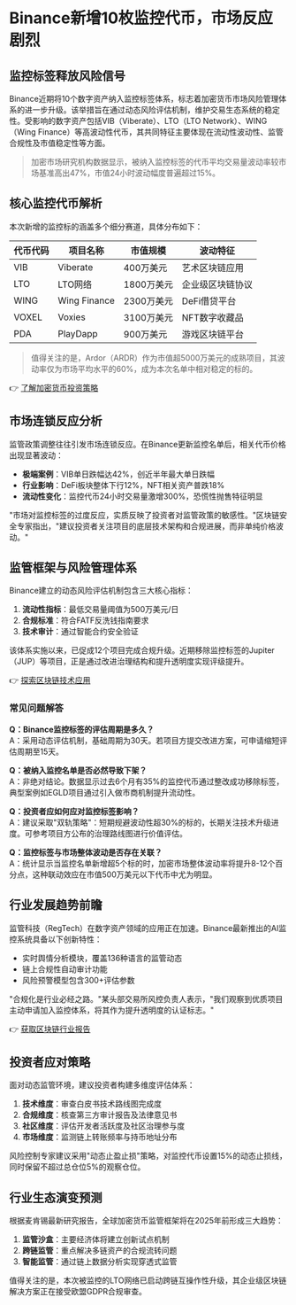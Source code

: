 # Binance新增10枚监控代币，市场反应剧烈

## 监控标签释放风险信号
Binance近期将10个数字资产纳入监控标签体系，标志着加密货币市场风险管理体系的进一步升级。该举措旨在通过动态风险评估机制，维护交易生态系统的稳定性。受影响的数字资产包括VIB（Viberate）、LTO（LTO Network）、WING（Wing Finance）等高波动性代币，其共同特征主要体现在流动性波动性、监管合规性及市值稳定性等方面。

> 加密市场研究机构数据显示，被纳入监控标签的代币平均交易量波动率较市场基准高出47%，市值24小时波动幅度普遍超过15%。

## 核心监控代币解析
本次新增的监控标的涵盖多个细分赛道，具体分布如下：

| 代币代码 | 项目名称       | 市值规模    | 波动特征            |
|----------|----------------|-------------|---------------------|
| VIB      | Viberate       | 400万美元    | 艺术区块链应用      |
| LTO      | LTO网络        | 1800万美元   | 企业级区块链协议    |
| WING     | Wing Finance   | 2300万美元   | DeFi借贷平台        |
| VOXEL    | Voxies         | 3100万美元   | NFT数字收藏品       |
| PDA      | PlayDapp       | 900万美元    | 游戏区块链平台      |

> 值得关注的是，Ardor（ARDR）作为市值超5000万美元的成熟项目，其波动率仅为市场平均水平的60%，成为本次名单中相对稳定的标的。

👉 [了解加密货币投资策略](https://bit.ly/okx_welcome)

## 市场连锁反应分析
监管政策调整往往引发市场连锁反应。在Binance更新监控名单后，相关代币价格出现显著波动：

- **极端案例**：VIB单日跌幅达42%，创近半年最大单日跌幅
- **行业影响**：DeFi板块整体下行12%，NFT相关资产普跌18%
- **流动性变化**：监控代币24小时交易量激增300%，恐慌性抛售特征明显

"市场对监控标签的过度反应，实质反映了投资者对监管政策的敏感性。"区块链安全专家指出，"建议投资者关注项目的底层技术架构和合规进展，而非单纯价格波动。"

## 监管框架与风险管理体系
Binance建立的动态风险评估机制包含三大核心指标：

1. **流动性指标**：最低交易量阈值为500万美元/日
2. **合规标准**：符合FATF反洗钱指南要求
3. **技术审计**：通过智能合约安全验证

该体系实施以来，已促成12个项目完成合规升级。近期移除监控标签的Jupiter（JUP）等项目，正是通过改进治理结构和提升透明度实现评级提升。

👉 [探索区块链技术应用](https://bit.ly/okx_welcome)

### 常见问题解答

**Q：Binance监控标签的评估周期是多久？**  
A：采用动态评估机制，基础周期为30天。若项目方提交改进方案，可申请缩短评估周期至15天。

**Q：被纳入监控名单是否必然导致下架？**  
A：非绝对结论。数据显示过去6个月有35%的监控代币通过整改成功移除标签，典型案例如EGLD项目通过引入做市商机制提升流动性。

**Q：投资者应如何应对监控标签影响？**  
A：建议采取"双轨策略"：短期规避波动性超30%的标的，长期关注技术升级进度。可参考项目方公布的治理路线图进行价值评估。

**Q：监控标签与市场整体波动是否存在关联？**  
A：统计显示当监控名单新增超5个标的时，加密市场整体波动率将提升8-12个百分点，这种联动效应在市值500万美元以下代币中尤为明显。

## 行业发展趋势前瞻
监管科技（RegTech）在数字资产领域的应用正在加速。Binance最新推出的AI监控系统具备以下创新特性：

- 实时舆情分析模块，覆盖136种语言的监管动态
- 链上合规性自动审计功能
- 风险预警模型包含300+评估参数

"合规化是行业必经之路。"某头部交易所风控负责人表示，"我们观察到优质项目主动申请加入监控体系，将其作为提升透明度的认证标志。"

👉 [获取区块链行业报告](https://bit.ly/okx_welcome)

## 投资者应对策略
面对动态监管环境，建议投资者构建多维度评估体系：

1. **技术维度**：审查白皮书技术路线图完成度
2. **合规维度**：核查第三方审计报告及法律意见书
3. **社区维度**：评估开发者活跃度及社区治理参与度
4. **市场维度**：监测链上转账频率与持币地址分布

风险控制专家建议采用"动态止盈止损"策略，对监控代币设置15%的动态止损线，同时保留不超过总仓位5%的观察仓位。

## 行业生态演变预测
根据麦肯锡最新研究报告，全球加密货币监管框架将在2025年前形成三大趋势：

1. **监管沙盒**：主要经济体将建立创新试点机制
2. **跨链监管**：重点解决多链资产的合规流转问题
3. **智能监管**：通过链上数据分析实现穿透式监管

值得关注的是，本次被监控的LTO网络已启动跨链互操作性升级，其企业级区块链解决方案正在接受欧盟GDPR合规审查。